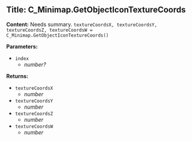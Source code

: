 ## Title: C_Minimap.GetObjectIconTextureCoords

**Content:**
Needs summary.
`textureCoordsX, textureCoordsY, textureCoordsZ, textureCoordsW = C_Minimap.GetObjectIconTextureCoords()`

**Parameters:**
- `index`
  - *number?*

**Returns:**
- `textureCoordsX`
  - *number*
- `textureCoordsY`
  - *number*
- `textureCoordsZ`
  - *number*
- `textureCoordsW`
  - *number*